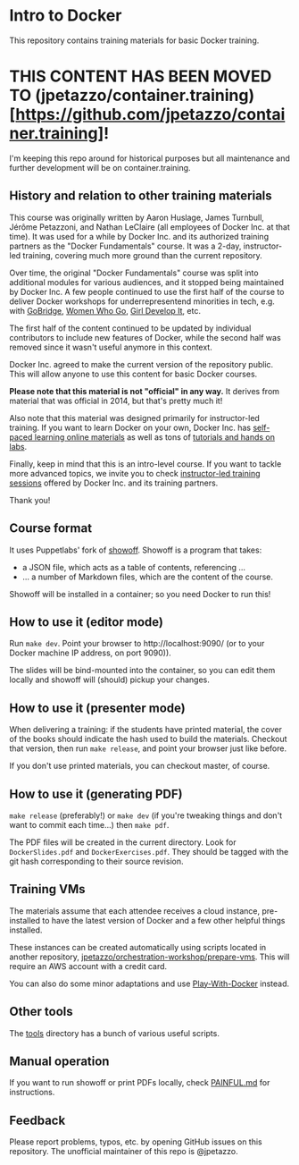 # Intro to Docker

This repository contains training materials for basic Docker training.

# THIS CONTENT HAS BEEN MOVED TO (jpetazzo/container.training)[https://github.com/jpetazzo/container.training]!

I'm keeping this repo around for historical purposes but all maintenance
and further development will be on container.training.


## History and relation to other training materials

This course was originally written by Aaron Huslage, James Turnbull,
Jérôme Petazzoni, and Nathan LeClaire (all employees of Docker Inc. at
that time). It was used for a while by Docker Inc. and its authorized
training partners as the "Docker Fundamentals" course. It was a 2-day,
instructor-led training, covering much more ground than the current
repository.

Over time, the original "Docker Fundamentals" course was split into
additional modules for various audiences, and it stopped being maintained
by Docker Inc. A few people continued to use the first half of the course
to deliver Docker workshops for underrepresentend minorities in tech, e.g.
with [GoBridge](https://blog.golangbridge.org/gobridge-is-organizing-a-docker-workshop-7b8c1f5f6060#.arg46bwer),
[Women Who Go](https://www.meetup.com/Women-Who-Go-Berlin/events/230021596/),
[Girl Develop It](https://www.meetup.com/girldevelopit/events/233729751/), etc.

The first half of the content continued to be updated by individual
contributors to include new features of Docker, while the second half
was removed since it wasn't useful anymore in this context.

Docker Inc. agreed to make the current version of the repository public.
This will allow anyone to use this content for basic Docker courses.

**Please note that this material is not "official" in any way.** It derives
from material that was official in 2014, but that's pretty much it!

Also note that this material was designed primarily for instructor-led
training. If you want to learn Docker on your own, Docker Inc. has
[self-paced learning online materials](
http://training.docker.com/category/self-paced-online) as well as
tons of [tutorials and hands on labs](https://github.com/docker/labs).

Finally, keep in mind that this is an intro-level course. If you
want to tackle more advanced topics, we invite you to check
[instructor-led training sessions](http://training.docker.com/instructor-led-training)
offered by Docker Inc. and its training partners.

Thank you!


## Course format

It uses Puppetlabs' fork of [showoff]. Showoff is a program that takes:

- a JSON file, which acts as a table of contents, referencing ...
- ... a number of Markdown files, which are the content of the course.

Showoff will be installed in a container; so you need Docker to run this!


## How to use it (editor mode)

Run `make dev`. Point your browser to http://localhost:9090/ (or to
your Docker machine IP address, on port 9090)).

The slides will be bind-mounted into the container, so you can
edit them locally and showoff will (should) pickup your changes.


## How to use it (presenter mode)

When delivering a training: if the students have printed material,
the cover of the books should indicate the hash used to build the
materials. Checkout that version, then run `make release`,
and point your browser just like before.

If you don't use printed materials, you can checkout master, of course.


## How to use it (generating PDF)

`make release` (preferably!) or `make dev` (if you're tweaking things
and don't want to commit each time...) then `make pdf`.

The PDF files will be created in the current directory. Look for
`DockerSlides.pdf` and `DockerExercises.pdf`. They should be tagged
with the git hash corresponding to their source revision.


## Training VMs

The materials assume that each attendee receives a cloud instance,
pre-installed to have the latest version of Docker and a few other
helpful things installed.

These instances can be created automatically using scripts located
in another repository, [jpetazzo/orchestration-workshop/prepare-vms](
https://github.com/jpetazzo/orchestration-workshop/tree/master/prepare-vms).
This will require an AWS account with a credit card.

You can also do some minor adaptations and use [Play-With-Docker](
http://play-with-docker.com/) instead.


## Other tools

The [tools](tools) directory has a bunch of various useful scripts.


## Manual operation

If you want to run showoff or print PDFs locally, check
[PAINFUL.md](PAINFUL.md) for instructions.


## Feedback

Please report problems, typos, etc. by opening GitHub issues on this
repository. The unofficial maintainer of this repo is @jpetazzo.


[showoff]: https://github.com/puppetlabs/showoff


